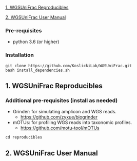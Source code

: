 [1. WGSUniFrac Reproducibles](#reproducible)

[2. WGSUniFrac User Manual](#user_manual)



### Pre-requisites

* python 3.6 (or higher)

### Installation

```
git clone https://github.com/KoslickiLab/WGSUniFrac.git
bash install_dependencies.sh
```



## 1. WGSUniFrac Reproducibles <a name="reproducible"></a>

### Additional pre-requisites (install as needed)

* Grinder: for simulating amplicon and WGS reads. 
  * https://github.com/zyxue/biogrinder
* mOTUs: for profiling WGS reads into taxonomic profiles.
  * https://github.com/motu-tool/mOTUs

```
cd reproducibles
```





## 2. WGSUniFrac User Manual <a name="user_manual"></a>

